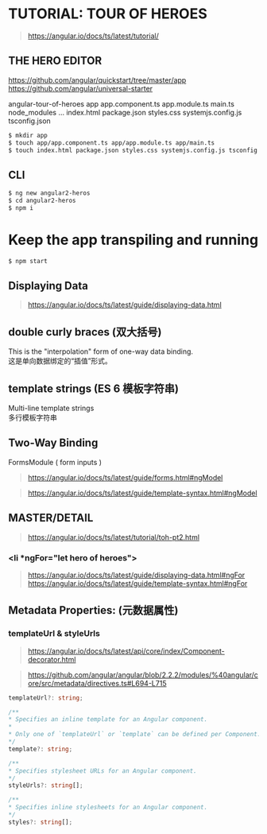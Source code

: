 # TUTORIAL: TOUR OF HEROES

> https://angular.io/docs/ts/latest/tutorial/  


## THE HERO EDITOR

https://github.com/angular/quickstart/tree/master/app
https://github.com/angular/universal-starter

angular-tour-of-heroes
    app
        app.component.ts
        app.module.ts
    main.ts
    node_modules ...
    index.html
    package.json
    styles.css
    systemjs.config.js
    tsconfig.json

```sh
$ mkdir app
$ touch app/app.component.ts app/app.module.ts app/main.ts
$ touch index.html package.json styles.css systemjs.config.js tsconfig.json
```  


## CLI

```sh
$ ng new angular2-heros
$ cd angular2-heros
$ npm i
``` 

# Keep the app transpiling and running

```sh
$ npm start
``` 


## Displaying Data  

> https://angular.io/docs/ts/latest/guide/displaying-data.html  


## double curly braces (双大括号)  

This is the "interpolation" form of one-way data binding.  
这是单向数据绑定的“插值”形式。  


## template strings (ES 6 模板字符串)  

Multi-line template strings  
多行模板字符串  


## Two-Way Binding  


FormsModule ( form inputs )  

> https://angular.io/docs/ts/latest/guide/forms.html#ngModel  

> https://angular.io/docs/ts/latest/guide/template-syntax.html#ngModel  



## MASTER/DETAIL


> https://angular.io/docs/ts/latest/tutorial/toh-pt2.html  

### <li *ngFor="let hero of heroes">  

> https://angular.io/docs/ts/latest/guide/displaying-data.html#ngFor  
> https://angular.io/docs/ts/latest/guide/template-syntax.html#ngFor  

## Metadata Properties: (元数据属性)  

### templateUrl & styleUrls  

> https://angular.io/docs/ts/latest/api/core/index/Component-decorator.html  

> https://github.com/angular/angular/blob/2.2.2/modules/%40angular/core/src/metadata/directives.ts#L694-L715  

```ts
templateUrl?: string;

/**
* Specifies an inline template for an Angular component.
*
* Only one of `templateUrl` or `template` can be defined per Component.
*/
template?: string;

/**
* Specifies stylesheet URLs for an Angular component.
*/
styleUrls?: string[];

/**
* Specifies inline stylesheets for an Angular component.
*/
styles?: string[];
``` 








